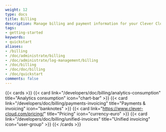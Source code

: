```yaml
---
weight: 12
type: docs
title: Billing
description: Manage billing and payment information for your Clever Cloud account including invoices, consumption tracking, and pricing details
tags:
- getting-started
keywords:
- quickstart
aliases:
- /billing
- /doc/administrate/billing
- /doc/administrate/log-management/billing
- /doc/billing
- /doc/doc/billing
- /doc/quickstart
comments: false
---
```


{{< cards >}}
  {{< card link="/developers/doc/billing/analytics-consumption" title="Analytics consumption" icon="chart-bar" >}}
  {{< card link="/developers/doc/billing/payments-invoicing" title="Payments & invoicing" icon="banknotes" >}}
  {{< card link="https://www.clever-cloud.com/pricing/" title="Pricing" icon="currency-euro" >}}
  {{< card link="/developers/doc/billing/unified-invoices" title="Unified invoicing" icon="user-group" >}}
{{< /cards >}}
